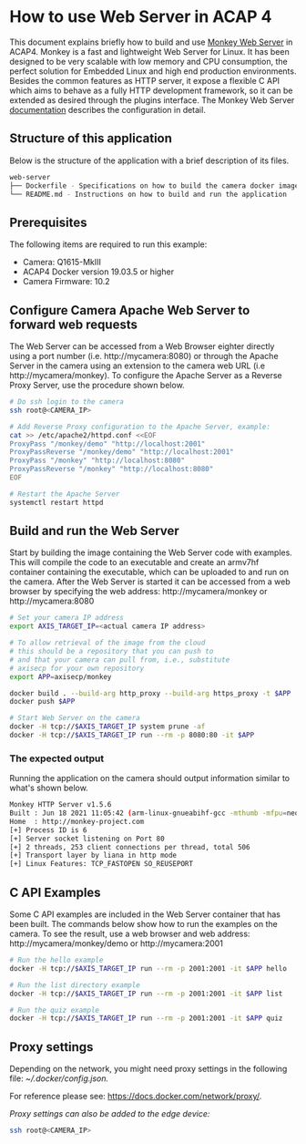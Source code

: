 # How to use Web Server in ACAP 4
This document explains briefly how to build and use [Monkey Web Server](https://github.com/monkey/monkey) in ACAP4. Monkey is a fast and lightweight Web Server for Linux. It has been designed to be very scalable with low memory and CPU consumption, the perfect solution for Embedded Linux and high end production environments. Besides the common features as HTTP server, it expose a flexible C API which aims to behave as a fully HTTP development framework, so it can be extended as desired through the plugins interface. The Monkey Web Server [documentation](http://monkey-project.com/documentation/1.5) describes the configuration in detail.

## Structure of this application
Below is the structure of the application with a brief description of its files.
```sh
web-server
├── Dockerfile - Specifications on how to build the camera docker image
└── README.md - Instructions on how to build and run the application
```

## Prerequisites
The following items are required to run this example:
* Camera: Q1615-MkIII
* ACAP4 Docker version 19.03.5 or higher
* Camera Firmware: 10.2

## Configure Camera Apache Web Server to forward web requests
The Web Server can be accessed from a Web Browser eighter directly using a port number (i.e. http://mycamera:8080) or through the Apache Server in the camera using an extension to the camera web URL (i.e http://mycamera/monkey). To configure the Apache Server as a Reverse Proxy Server, use the procedure shown below.
```sh
# Do ssh login to the camera
ssh root@<CAMERA_IP>

# Add Reverse Proxy configuration to the Apache Server, example:
cat >> /etc/apache2/httpd.conf <<EOF
ProxyPass "/monkey/demo" "http://localhost:2001"
ProxyPassReverse "/monkey/demo" "http://localhost:2001"
ProxyPass "/monkey" "http://localhost:8080"
ProxyPassReverse "/monkey" "http://localhost:8080"
EOF

# Restart the Apache Server
systemctl restart httpd
```

## Build and run the Web Server
Start by building the image containing the Web Server code with examples. This will compile the code to an executable and create an armv7hf container containing the executable, which can be uploaded to and run on the camera. After the Web Server is started it can be accessed from a web browser by specifying the web address: http://mycamera/monkey or http://mycamera:8080
```sh
# Set your camera IP address
export AXIS_TARGET_IP=<actual camera IP address>

# To allow retrieval of the image from the cloud
# this should be a repository that you can push to
# and that your camera can pull from, i.e., substitute
# axisecp for your own repository
export APP=axisecp/monkey

docker build . --build-arg http_proxy --build-arg https_proxy -t $APP
docker push $APP

# Start Web Server on the camera
docker -H tcp://$AXIS_TARGET_IP system prune -af
docker -H tcp://$AXIS_TARGET_IP run --rm -p 8080:80 -it $APP
```

### The expected output
Running the application on the camera should output information similar to what's shown below.
```sh
Monkey HTTP Server v1.5.6
Built : Jun 18 2021 11:05:42 (arm-linux-gnueabihf-gcc -mthumb -mfpu=neon -mfloat-abi=hard -mcpu=cortex-a9 9.3.0)
Home  : http://monkey-project.com
[+] Process ID is 6
[+] Server socket listening on Port 80
[+] 2 threads, 253 client connections per thread, total 506
[+] Transport layer by liana in http mode
[+] Linux Features: TCP_FASTOPEN SO_REUSEPORT
```

## C API Examples
Some C API examples are included in the Web Server container that has been built. The commands below show how to run the examples on the camera. To see the result, use a web browser and web address: http://mycamera/monkey/demo or http://mycamera:2001
```sh
# Run the hello example
docker -H tcp://$AXIS_TARGET_IP run --rm -p 2001:2001 -it $APP hello

# Run the list directory example
docker -H tcp://$AXIS_TARGET_IP run --rm -p 2001:2001 -it $APP list

# Run the quiz example
docker -H tcp://$AXIS_TARGET_IP run --rm -p 2001:2001 -it $APP quiz
```


## Proxy settings
Depending on the network, you might need proxy settings in the following file: *~/.docker/config.json.*

For reference please see: https://docs.docker.com/network/proxy/.

*Proxy settings can also be added to the edge device:*
```sh
ssh root@<CAMERA_IP>
```
